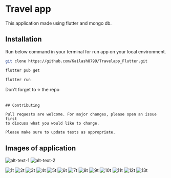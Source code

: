 # Travel app

This application made using flutter and mongo db.

## Installation

Run below command in your terminal for run app on your local environment.

```bash
git clone https://github.com/Kailash8799/Travelapp_Flutter.git
```
```bash
flutter pub get
```
```bash
flutter run
```
Don't forget to ⭐ the repo

```

## Contributing

Pull requests are welcome. For major changes, please open an issue first
to discuss what you would like to change.

Please make sure to update tests as appropriate.

```

## Images of application

![alt-text-1]([image1.png](https://github.com/Kailash8799/Travelapp_Flutter/assets/98249911/d97ac835-16a1-4f23-a1f6-ae19e23eb247)) ![alt-text-2](https://github.com/Kailash8799/Travelapp_Flutter/assets/98249911/84b2c9da-dabd-4c6b-a2e8-41a65f027818)

![1t](https://github.com/Kailash8799/Travelapp_Flutter/assets/98249911/d97ac835-16a1-4f23-a1f6-ae19e23eb247) 
![2t](https://github.com/Kailash8799/Travelapp_Flutter/assets/98249911/84b2c9da-dabd-4c6b-a2e8-41a65f027818)
![3t](https://github.com/Kailash8799/Travelapp_Flutter/assets/98249911/dc2b1e7d-4022-4eb4-a1d4-759830f25c96)
![4t](https://github.com/Kailash8799/Travelapp_Flutter/assets/98249911/638769b8-2eaf-42a1-b9ae-a53216d31199)
![5t](https://github.com/Kailash8799/Travelapp_Flutter/assets/98249911/f2472641-73a6-4d21-8621-fc5bb8706b70)
![6t](https://github.com/Kailash8799/Travelapp_Flutter/assets/98249911/c4558a36-80a4-477d-a260-2c24082d41a4)
![7t](https://github.com/Kailash8799/Travelapp_Flutter/assets/98249911/183b1c95-6ddc-48a5-b444-cb0a92e79698)
![8t](https://github.com/Kailash8799/Travelapp_Flutter/assets/98249911/720cdbc8-dc63-4292-af4f-47dd9b26b10f)
![9t](https://github.com/Kailash8799/Travelapp_Flutter/assets/98249911/faa76f41-40b1-4597-92d6-3efd5b1a2da4)
![10t](https://github.com/Kailash8799/Travelapp_Flutter/assets/98249911/985ab3e5-8cfb-4cc9-917d-d4e5e70a361b)
![11t](https://github.com/Kailash8799/Travelapp_Flutter/assets/98249911/3e2bb908-aec9-49b0-a671-9d4c221fc034)
![12t](https://github.com/Kailash8799/Travelapp_Flutter/assets/98249911/9f213754-93f3-4bf0-930a-0eeb4e54c50f)
![13t](https://github.com/Kailash8799/Travelapp_Flutter/assets/98249911/f96e5035-7f9d-4325-9c12-c95649e28c97)



